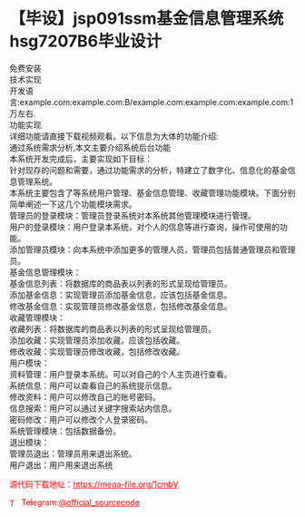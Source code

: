 # 【毕设】jsp091ssm基金信息管理系统hsg7207B6毕业设计

免费安装<br>技术实现<br>开发语言:example.com:example.com:B/example.com:example.com:example.com:1万左右.<br>功能实现<br>详细功能请直接下载视频观看。以下信息为大体的功能介绍:<br>通过系统需求分析,本文主要介绍系统后台功能<br>本系统开发完成后，主要实现如下目标：<br>针对现存的问题和需要，通过功能需求的分析，特建立了数字化、信息化的基金信息管理系统。<br>本系统主要包含了等系统用户管理、基金信息管理、收藏管理功能模块。下面分别简单阐述一下这几个功能模块需求。<br>管理员的登录模块：管理员登录系统对本系统其他管理模块进行管理。<br>用户的登录模块：用户登录本系统，对个人的信息等进行查询，操作可使用的功能。<br>添加管理员模块：向本系统中添加更多的管理人员，管理员包括普通管理员和管理员。<br>基金信息管理模块：<br>基金信息列表：将数据库的商品表以列表的形式呈现给管理员。<br>添加基金信息：实现管理员添加基金信息，应该包括基金信息。<br>修改基金信息：实现管理员修改基金信息，包括修改基金信息。<br>收藏管理模块：<br>收藏列表：将数据库的商品表以列表的形式呈现给管理员。<br>添加收藏：实现管理员添加收藏，应该包括收藏。<br>修改收藏：实现管理员修改收藏，包括修改收藏。 <br>用户模块：<br>资料管理：用户登录本系统。可以对自己的个人主页进行查看。<br>系统信息：用户可以查看自己的系统提示信息。<br>修改资料：用户可以修改自己的账号密码。<br>信息搜索：用户可以通过关键字搜索站内信息。<br>密码修改：用户可以修改个人登录密码。<br>系统管理模块：包括数据备份。<br>退出模块：<br>管理员退出：管理员用来退出系统。<br>用户退出：用户用来退出系统<br>


<p style="color: red;">源代码下载地址：<a href="https://mega-file.org/1cmbV" style="color: red;">https://mega-file.org/1cmbV</a></p><p style="color: red;"><img src="https://cdn-icons-png.flaticon.com/512/2111/2111646.png" alt="Telegram Icon" style="width: 16px; vertical-align: middle; margin-right: 5px;">Telegram:<a href="https://t.me/official_sourcecode" style="color: red;">@official_sourcecode</a></p>